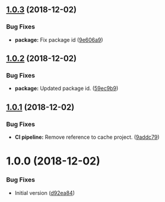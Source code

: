 ## [1.0.3](https://github.com/lluchmk/Core.AOP/compare/v1.0.2...v1.0.3) (2018-12-02)


### Bug Fixes

* **package:** Fix package id ([9e606a9](https://github.com/lluchmk/Core.AOP/commit/9e606a9))

## [1.0.2](https://github.com/lluchmk/Core.AOP/compare/v1.0.1...v1.0.2) (2018-12-02)


### Bug Fixes

* **package:** Updated package id. ([59ec9b9](https://github.com/lluchmk/Core.AOP/commit/59ec9b9))

## [1.0.1](https://github.com/lluchmk/Core.AOP/compare/v1.0.0...v1.0.1) (2018-12-02)


### Bug Fixes

* **CI pipeline:** Remove reference to cache project. ([9addc79](https://github.com/lluchmk/Core.AOP/commit/9addc79))

# 1.0.0 (2018-12-02)


### Bug Fixes

* Initial version ([d92ea84](https://github.com/lluchmk/Core.AOP/commit/d92ea84))
